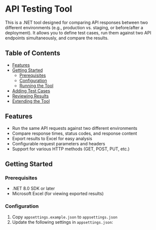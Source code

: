 # API Testing Tool

This is a .NET tool designed for comparing API responses between two different environments (e.g., production vs. staging, or before/after a deployment). It allows you to define test cases, run them against two API endpoints simultaneously, and compare the results.

## Table of Contents
- [Features](#features)
- [Getting Started](#getting-started)
  - [Prerequisites](#prerequisites)
  - [Configuration](#configuration)
  - [Running the Tool](#running-the-tool)
- [Adding Test Cases](#adding-test-cases)
- [Reviewing Results](#reviewing-results)
- [Extending the Tool](#extending-the-tool)

## Features

- Run the same API requests against two different environments
- Compare response times, status codes, and response content
- Export results to Excel for easy analysis
- Configurable request parameters and headers
- Support for various HTTP methods (GET, POST, PUT, etc.)

## Getting Started

### Prerequisites

- .NET 8.0 SDK or later
- Microsoft Excel (for viewing exported results)

### Configuration

1. Copy `appsettings.example.json` to `appsettings.json`
2. Update the following settings in `appsettings.json`: